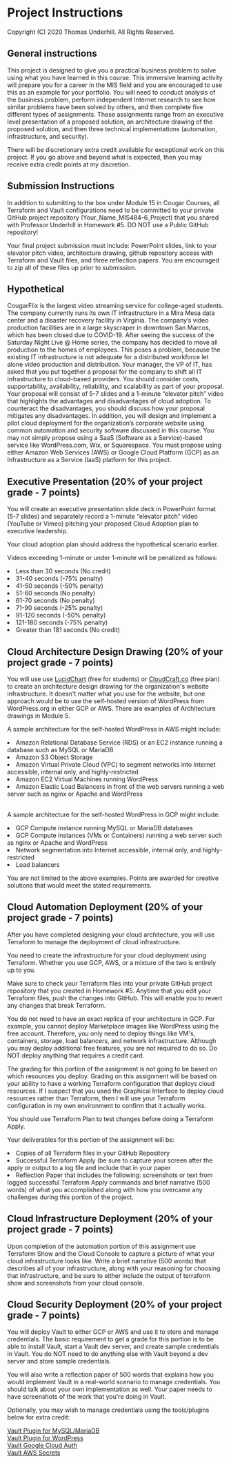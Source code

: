 # Project Instructions
Copyright (C) 2020 Thomas Underhill.  All Rights Reserved.
<br>

## General instructions
This project is designed to give you a practical business problem to solve using what you have learned in this course.  This immersive learning activity will prepare you for a career in the MIS field and you are encouraged to use this as an example for your portfolio.  You will need to conduct analysis of the business problem, perform independent Internet research to see how similar problems have been solved by others, and then complete five different types of assignments.  These assignments range from an executive level presentation of a proposed solution, an architecture drawing of the proposed solution, and then three technical implementations (automation, infrastructure, and security).  

There will be discretionary extra credit available for exceptional work on this project.  If you go above and beyond what is expected, then you may receive extra credit points at my discretion.

## Submission Instructions
In addition to submitting to the box under Module 15 in Cougar Courses, all Terraform and Vault configurations need to be committed to your private GitHub project repository (Your_Name_MIS484-6_Project) that you shared with Professor Underhill in Homework #5.  DO NOT use a Public GitHub repository!

Your final project submission must include: PowerPoint slides, link to your elevator pitch video, architecture drawing, github repository access with Terraform and Vault files, and three reflection papers.  You are encouraged to zip all of these files up prior to submission.

## Hypothetical
CougarFlix is the largest video streaming service for college-aged students.  The company currently runs its own IT infrastructure in a Mira Mesa data center and a disaster recovery facility in Virginia.  The company’s video production facilities are in a large skyscraper in downtown San Marcos, which has been closed due to COVID-19.  After seeing the success of the Saturday Night Live @ Home series, the company has decided to move all production to the homes of employees.  This poses a problem, because the existing IT infrastructure is not adequate for a distributed workforce let alone video production and distribution.  Your manager, the VP of IT, has asked that you put together a proposal for the company to shift all IT infrastructure to cloud-based providers.  You should consider costs, supportability, availability, reliability, and scalability as part of your proposal.  Your proposal will consist of 5-7 slides and a 1-minute “elevator pitch” video that highlights the advantages and disadvantages of cloud adoption.  To counteract the disadvantages, you should discuss how your proposal mitigates any disadvantages.  In addition, you will design and implement a pilot cloud deployment for the organization’s corporate website using common automation and security software discussed in this course.  You may not simply propose using a SaaS (Software as a Service)-based service like WordPress.com, Wix, or Squarespace.  You must propose using either Amazon Web Services (AWS) or Google Cloud Platform (GCP) as an Infrastructure as a Service (IaaS) platform for this project.   <br>

## Executive Presentation (20% of your project grade - 7 points)
You will create an executive presentation slide deck in PowerPoint format (5-7 slides) and separately record a 1-minute “elevator pitch” video (YouTube or Vimeo) pitching your proposed Cloud Adoption plan to executive leadership.

Your cloud adoption plan should address the hypothetical scenario earlier.  

Videos exceeding 1-minute or under 1-minute will be penalized as follows:
<li>Less than 30 seconds (No credit)
<li>31-40 seconds (-75% penalty)
<li>41-50 seconds (-50% penalty)
<li>51-60 seconds (No penalty)
<li>61-70 seconds (No penalty)
<li>71-90 seconds (-25% penalty)
<li>91-120 seconds (-50% penalty)
<li>121-180 seconds (-75% penalty)
<li>Greater than 181 seconds (No credit)

## Cloud Architecture Design Drawing (20% of your project grade - 7 points)
You will use use [LucidChart](https://www.lucidchart.com/pages/usecase/education) (free for students) or [CloudCraft.co](CloudCraft.co) (free plan) to create an architecture design drawing for the organization's website infrastructure.  It doesn't matter what you use for the website, but one approach would be to use the self-hosted version of WordPress from WordPress.org in either GCP or AWS.  There are examples of Architecture drawings in Module 5.

A sample architecture for the self-hosted WordPress in AWS might include: <br>
<li>Amazon Relational Database Service (RDS) or an EC2 instance running a database such as MySQL or MariaDB
<li>Amazon S3 Object Storage
<li>Amazon Virtual Private Cloud (VPC) to segment networks into Internet accessible, internal only, and highly-restricted
<li>Amazon EC2 Virtual Machines running WordPress
<li>Amazon Elastic Load Balancers in front of the web servers running a web server such as nginx or Apache and WordPress<br><br>

A sample architecture for the self-hosted WordPress in GCP might include: <br>
<li>GCP Compute instance running MySQL or MariaDB databases
<li>GCP Compute instances (VMs or Containers) running a web server such as nginx or Apache and WordPress
<li>Network segmentation into Internet accessible, internal only, and highly-restricted
<li>Load balancers

You are not limited to the above examples.  Points are awarded for creative solutions that would meet the stated requirements.
## Cloud Automation Deployment (20% of your project grade - 7 points)
After you have completed designing your cloud architecture, you will use Terraform to manage the deployment of cloud infrastructure.

You need to create the infrastructure for your cloud deployment using Terraform.  Whether you use GCP, AWS, or a mixture of the two is entirely up to you.

Make sure to check your Terraform files into your private GitHub project repository that you created in Homework #5.  Anytime that you edit your Terraform files, push the changes into GitHub.  This will enable you to revert any changes that break Terraform.

You do not need to have an exact replica of your architecture in GCP.  For example, you cannot deploy Marketplace images like WordPress using the free account.  Therefore, you only need to deploy things like VM's, containers, storage, load balancers, and network infrastructure.  Although you may deploy additional free features, you are not required to do so.  Do NOT deploy anything that requires a credit card.

The grading for this portion of the assignment is not going to be based on which resources you deploy.  Grading on this assignment will be based on your ability to have a working Terraform configuration that deploys cloud resources.  If I suspect that you used the Graphical Interface to deploy cloud resources rather than Terraform, then I will use your Terraform configuration in my own environment to confirm that it actually works.

You should use Terraform Plan to test changes before doing a Terraform Apply.

Your deliverables for this portion of the assignment will be:<br>
<li>Copies of all Terraform files in your GitHub Repository
<li>Successful Terraform Apply (be sure to capture your screen after the apply or output to a log file and include that in your paper
<li>Reflection Paper that includes the following: screenshots or text from logged successful Terraform Apply commands and brief narrative (500 words) of what you accomplished along with how you overcame any challenges during this portion of the project.<br>

## Cloud Infrastructure Deployment (20% of your project grade - 7 points)
Upon completion of the automation portion of this assignment use Terraform Show and the Cloud Console to capture a picture of what your cloud infrastructure looks like.  Write a brief narrative (500 words) that describes all of your infrastructure, along with your reasoning for choosing that infrastructure, and be sure to either include the output of terraform show and screenshots from your cloud console.<br>

## Cloud Security Deployment (20% of your project grade - 7 points)
You will deploy Vault to either GCP or AWS and use it to store and manage credentials.  The basic requirement to get a grade for this portion is to be able to install Vault, start a Vault dev server, and create sample credentials in Vault.  You do NOT need to do anything else with Vault beyond a dev server and store sample credentials.

You will also write a reflection paper of 500 words that explains how you would implement Vault in a real-world scenario to manage credentials.  You should talk about your own implementation as well.  Your paper needs to have screenshots of the work that you're doing in Vault.

Optionally, you may wish to manage credentials using the tools/plugins below for extra credit:

[Vault Plugin for MySQL/MariaDB](https://www.vaultproject.io/docs/secrets/databases/mysql-maria)<br>
[Vault Plugin for WordPress](https://github.com/humanmade/hashicorp-vault)<br>
[Vault Google Cloud Auth](https://www.vaultproject.io/docs/auth/gcp.html)<br>
[Vault AWS Secrets](https://learn.hashicorp.com/tutorials/terraform/secrets-vault)<br>
